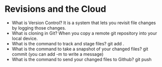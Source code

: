 # Revisions and the Cloud
- What is Version Control? It is a system that lets you revisit file changes by logging those changes.
- What is cloning in Git? When you copy a remote git repository into your local device.
- What is the command to track and stage files? git add .
- What is the command to take a snapshot of your changed files? git commit (you can add -m to write a message)
- What is the command to send your changed files to Github? git push